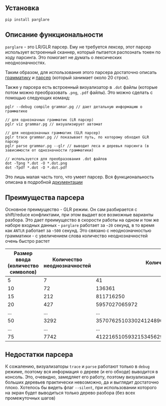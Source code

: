## Установка
```python3
pip install parglare
```

## Описание функциональности
`parglare` - это LR/GLR парсер. Ему не требуется лексер, этот парсер использует встроенный сканнер, который пытается распознать токен по ходу парсинга. Это помогает не думать о лексических неоднозначностях.

Таким образом, для использования этого парсера достаточно описать [грамматику](https://github.com/alexbuyan/fl-2021-hse-win/blob/proj/parglare/grammar.pg) и [парсер](https://github.com/alexbuyan/fl-2021-hse-win/blob/proj/parglare/glr_parser.py) (который занимает около 20 строк).

Также у парсера есть встроенный визуализатор в `.dot` файлы (которые потом можно преобразовать `.png`, `.pdf` файлы). Это можно сделать с помощью следующих команд:

```
pglr --debug compile grammar.pg // дает детальную информацию о грамматике

// для однозначных грамматик (LR парсер)
pglr viz grammar.pg // визуализирует автомат

// для неоднозначных грамматик (GLR парсер)
pglr trace grammar.pg // показывает путь, по которому обходил GLR парсер
pglr parse grammar.pg --glr // выводит леса и деревья парсинга (в зависимости от однозначности грамматики)

// используется для преобразования .dot файлов
dot -Tpng *.dot -O *.dot.png 
dot -Tpdf *.dot -O *.dot.pdf
```

Это лишь малая часть того, что умеет парсер. Вся функциональность описана в подробной [документации](http://www.igordejanovic.net/parglare/stable/)

## Преимущества парсера
Основное преимущество - GLR режим. Он сам разбирается с shift/reduce конфликтами, при этом выдает все возможные варианты разбора. Это дает преимущество в скорости работы на одном и том же наборе входных данных - `parglare` работает за `~20` секунд, в то время как `ANTLR` работает за `~500` секунд. Это связано с неоднозначностью грамматики - с увеличением слова количество неоднозначностей очень быстро растет

Размер ввода (количество символов) | Количество неоднозначностей | Количество найденных решений | Время работы
------------- | ------------- | ------------- | -------------
5 | 7 | 41 | 0.0019
10 | 72 | 136361 | 0.014
15 | 212 | 811716250 | 0.076
20 | 427 | 5957027065972 | 0.264
... | ... | ... | ...
50 | 3292 | 3570762510330241248964023620469730419 | 18.399 
... | ... | ... | ...
75 | 7742 | 412216510593215345629362419941132141404199148321406353295 | 100.754

## Недостатки парсера
К сожалению, визуализаторы `trace` и `parse` работают только в `debug` режиме, поэтому вся информация о дереве (и его обходе) выводится в консоль. Это, очевидно, замедляет его работу, поэтому визуализация больших деревьев практически невозможно, да и выглядит достаточно плохо. Хотелось бы видеть флаг `--silent`, при использовании которого на экран будет выводиться только дерево разбора (без всех промежуточных шагов)